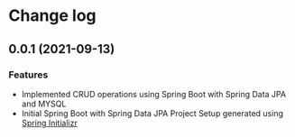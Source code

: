 # Change log

## 0.0.1 (2021-09-13)

### Features

* Implemented CRUD operations using Spring Boot with Spring Data JPA and MYSQL
* Initial Spring Boot with Spring Data JPA Project Setup generated using  [Spring Initializr](https://start.spring.io/)

